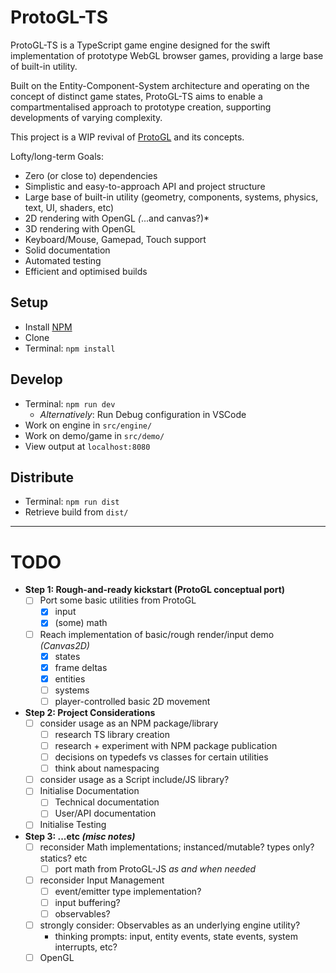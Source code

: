 # ProtoGL-TS

ProtoGL-TS is a TypeScript game engine designed for the swift implementation of prototype WebGL browser games, providing a large base of built-in utility.

Built on the Entity-Component-System architecture and operating on the concept of distinct game states, ProtoGL-TS aims to enable a compartmentalised approach
to prototype creation, supporting developments of varying complexity.

This project is a WIP revival of [ProtoGL](https://github.com/jonnopon/ProtoGL) and its concepts.

Lofty/long-term Goals:
- Zero (or close to) dependencies
- Simplistic and easy-to-approach API and project structure
- Large base of built-in utility (geometry, components, systems, physics, text, UI, shaders, etc)
- 2D rendering with OpenGL *(*...and canvas?)*
- 3D rendering with OpenGL
- Keyboard/Mouse, Gamepad, Touch support
- Solid documentation
- Automated testing
- Efficient and optimised builds


## Setup

- Install [NPM](https://nodejs.org/)
- Clone
- Terminal: `npm install`


## Develop

- Terminal: `npm run dev`
    - *Alternatively*: Run Debug configuration in VSCode
- Work on engine in `src/engine/`
- Work on demo/game in `src/demo/`
- View output at `localhost:8080`


## Distribute

- Terminal: `npm run dist`
- Retrieve build from `dist/`

----

# TODO

- **Step 1: Rough-and-ready kickstart (ProtoGL conceptual port)**
    - [ ] Port some basic utilities from ProtoGL
        - [x] input
        - [x] (some) math
    - [ ] Reach implementation of basic/rough render/input demo *(Canvas2D)*
        - [x] states
        - [x] frame deltas
        - [x] entities
        - [ ] systems
        - [ ] player-controlled basic 2D movement
- **Step 2: Project Considerations**
    - [ ] consider usage as an NPM package/library
        - [ ] research TS library creation
        - [ ] research + experiment with NPM package publication
        - [ ] decisions on typedefs vs classes for certain utilities
        - [ ] think about namespacing
    - [ ] consider usage as a Script include/JS library?
    - [ ] Initialise Documentation
        - [ ] Technical documentation
        - [ ] User/API documentation
    - [ ] Initialise Testing
- **Step 3: ...etc *(misc notes)***
    - [ ] reconsider Math implementations; instanced/mutable? types only? statics? etc
        - [ ] port math from ProtoGL-JS *as and when needed*
    - [ ] reconsider Input Management
        - [ ] event/emitter type implementation?
        - [ ] input buffering?
        - [ ] observables?
    - [ ] strongly consider: Observables as an underlying engine utility?
        - thinking prompts: input, entity events, state events, system interrupts, etc?
    - [ ] OpenGL
